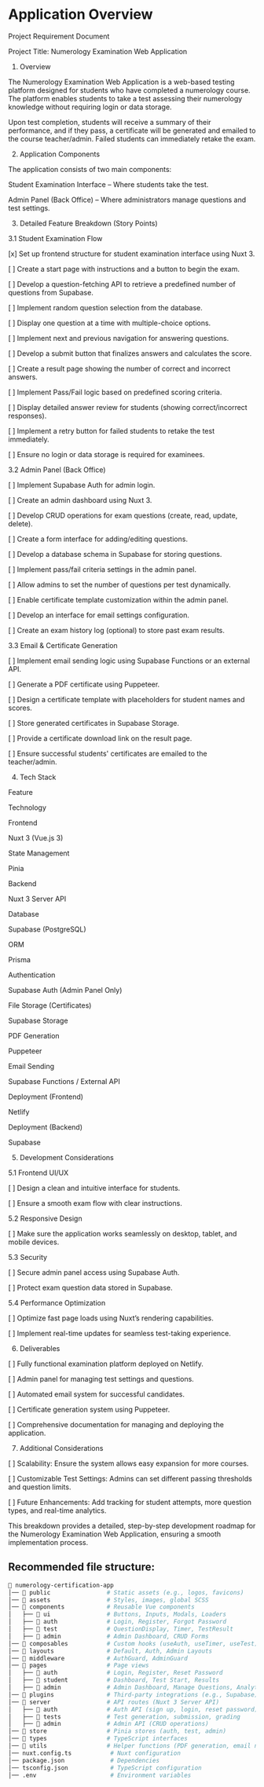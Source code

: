 # Application Overview

Project Requirement Document

Project Title: Numerology Examination Web Application

1. Overview

The Numerology Examination Web Application is a web-based testing platform designed for students who have completed a numerology course. The platform enables students to take a test assessing their numerology knowledge without requiring login or data storage.

Upon test completion, students will receive a summary of their performance, and if they pass, a certificate will be generated and emailed to the course teacher/admin. Failed students can immediately retake the exam.

2. Application Components

The application consists of two main components:

Student Examination Interface – Where students take the test.

Admin Panel (Back Office) – Where administrators manage questions and test settings.

3. Detailed Feature Breakdown (Story Points)

3.1 Student Examination Flow

[x] Set up frontend structure for student examination interface using Nuxt 3.

[ ] Create a start page with instructions and a button to begin the exam.

[ ] Develop a question-fetching API to retrieve a predefined number of questions from Supabase.

[ ] Implement random question selection from the database.

[ ] Display one question at a time with multiple-choice options.

[ ] Implement next and previous navigation for answering questions.

[ ] Develop a submit button that finalizes answers and calculates the score.

[ ] Create a result page showing the number of correct and incorrect answers.

[ ] Implement Pass/Fail logic based on predefined scoring criteria.

[ ] Display detailed answer review for students (showing correct/incorrect responses).

[ ] Implement a retry button for failed students to retake the test immediately.

[ ] Ensure no login or data storage is required for examinees.

3.2 Admin Panel (Back Office)

[ ] Implement Supabase Auth for admin login.

[ ] Create an admin dashboard using Nuxt 3.

[ ] Develop CRUD operations for exam questions (create, read, update, delete).

[ ] Create a form interface for adding/editing questions.

[ ] Develop a database schema in Supabase for storing questions.

[ ] Implement pass/fail criteria settings in the admin panel.

[ ] Allow admins to set the number of questions per test dynamically.

[ ] Enable certificate template customization within the admin panel.

[ ] Develop an interface for email settings configuration.

[ ] Create an exam history log (optional) to store past exam results.

3.3 Email & Certificate Generation

[ ] Implement email sending logic using Supabase Functions or an external API.

[ ] Generate a PDF certificate using Puppeteer.

[ ] Design a certificate template with placeholders for student names and scores.

[ ] Store generated certificates in Supabase Storage.

[ ] Provide a certificate download link on the result page.

[ ] Ensure successful students' certificates are emailed to the teacher/admin.

4. Tech Stack

Feature

Technology

Frontend

Nuxt 3 (Vue.js 3)

State Management

Pinia

Backend

Nuxt 3 Server API

Database

Supabase (PostgreSQL)

ORM

Prisma

Authentication

Supabase Auth (Admin Panel Only)

File Storage (Certificates)

Supabase Storage

PDF Generation

Puppeteer

Email Sending

Supabase Functions / External API

Deployment (Frontend)

Netlify

Deployment (Backend)

Supabase

5. Development Considerations

5.1 Frontend UI/UX

[ ] Design a clean and intuitive interface for students.

[ ] Ensure a smooth exam flow with clear instructions.

5.2 Responsive Design

[ ] Make sure the application works seamlessly on desktop, tablet, and mobile devices.

5.3 Security

[ ] Secure admin panel access using Supabase Auth.

[ ] Protect exam question data stored in Supabase.

5.4 Performance Optimization

[ ] Optimize fast page loads using Nuxt’s rendering capabilities.

[ ] Implement real-time updates for seamless test-taking experience.

6. Deliverables

[ ] Fully functional examination platform deployed on Netlify.

[ ] Admin panel for managing test settings and questions.

[ ] Automated email system for successful candidates.

[ ] Certificate generation system using Puppeteer.

[ ] Comprehensive documentation for managing and deploying the application.

7. Additional Considerations

[ ] Scalability: Ensure the system allows easy expansion for more courses.

[ ] Customizable Test Settings: Admins can set different passing thresholds and question limits.

[ ] Future Enhancements: Add tracking for student attempts, more question types, and real-time analytics.

This breakdown provides a detailed, step-by-step development roadmap for the Numerology Examination Web Application, ensuring a smooth implementation process.

## Recommended file structure:

```bash
📂 numerology-certification-app
│── 📂 public                # Static assets (e.g., logos, favicons)
│── 📂 assets                # Styles, images, global SCSS
│── 📂 components            # Reusable Vue components
│   ├── 📂 ui                # Buttons, Inputs, Modals, Loaders
│   ├── 📂 auth              # Login, Register, Forgot Password
│   ├── 📂 test              # QuestionDisplay, Timer, TestResult
│   ├── 📂 admin             # Admin Dashboard, CRUD Forms
│── 📂 composables           # Custom hooks (useAuth, useTimer, useTest)
│── 📂 layouts               # Default, Auth, Admin Layouts
│── 📂 middleware            # AuthGuard, AdminGuard
│── 📂 pages                 # Page views
│   ├── 📂 auth              # Login, Register, Reset Password
│   ├── 📂 student           # Dashboard, Test Start, Results
│   ├── 📂 admin             # Admin Dashboard, Manage Questions, Analytics
│── 📂 plugins               # Third-party integrations (e.g., Supabase)
│── 📂 server                # API routes (Nuxt 3 Server API)
│   ├── 📂 auth              # Auth API (sign up, login, reset password)
│   ├── 📂 tests             # Test generation, submission, grading
│   ├── 📂 admin             # Admin API (CRUD operations)
│── 📂 store                 # Pinia stores (auth, test, admin)
│── 📂 types                 # TypeScript interfaces
│── 📂 utils                 # Helper functions (PDF generation, email notifications)
│── nuxt.config.ts           # Nuxt configuration
│── package.json             # Dependencies
│── tsconfig.json            # TypeScript configuration
│── .env                     # Environment variables
```

